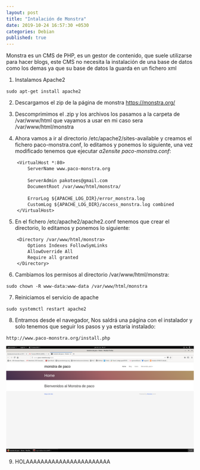```yaml
---
layout: post
title: "Intalación de Monstra"
date: 2019-10-24 16:57:30 +0530
categories: Debian
published: true
---
```

Monstra es un CMS de PHP, es un gestor de contenido, que suele utilizarse para hacer blogs, este CMS no necesita la instalación de una base de datos como los demas ya que su base de datos la guarda en un fichero xml

1. Instalamos Apache2
```
sudo apt-get install apache2
```

2. Descargamos el zip de la página de monstra
	<https://monstra.org/>

3. Descomprimimos el .zip y los archivos los pasamos a la carpeta de /var/www/html que vayamos a usar en mi caso sera /var/www/html/monstra

4. Ahora vamos a ir al directorio /etc/apache2/sites-available y creamos el fichero paco-monstra.conf, lo editamos y ponemos lo siguiente, una vez modificado tenemos que ejecutar *a2ensite paco-monstra.conf*:
```
	<VirtualHost *:80>
		ServerName www.paco-monstra.org

		ServerAdmin pakotoes@gmail.com
		DocumentRoot /var/www/html/monstra/

		ErrorLog ${APACHE_LOG_DIR}/error_monstra.log
		CustomLog ${APACHE_LOG_DIR}/access_monstra.log combined
	</VirtualHost>
```

5. En el fichero /etc/apache2/apache2.conf tenemos que crear el directorio, lo editamos y ponemos lo siguiente:
```
	<Directory /var/www/html/monstra>
		Options Indexes FollowSymLinks
		AllowOverride All
		Require all granted
	</Directory>
```

6. Cambiamos los permisos al directorio /var/www/html/monstra:
```
sudo chown -R www-data:www-data /var/www/html/monstra
```

7. Reiniciamos el servicio de apache
```
sudo systemctl restart apache2
```

8. Entramos desde el navegador, Nos saldrá una página con el instalador y solo tenemos que seguir los pasos y ya estaría instalado:
```
http://www.paco-monstra.org/install.php
```

![](/assets/monstra1.png)

9. HOLAAAAAAAAAAAAAAAAAAAAAAA
